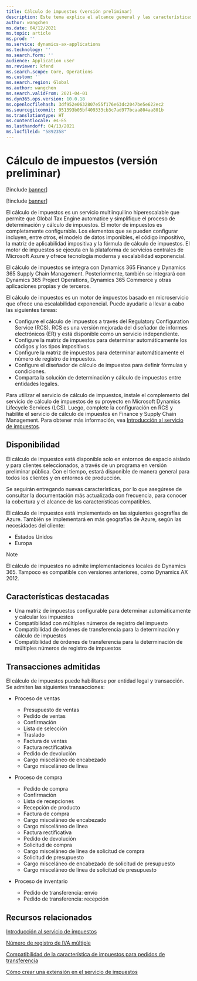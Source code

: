 ```yaml
---
title: Cálculo de impuestos (versión preliminar)
description: Este tema explica el alcance general y las características de la funcionalidad de cálculo de impuestos.
author: wangchen
ms.date: 04/12/2021
ms.topic: article
ms.prod: ''
ms.service: dynamics-ax-applications
ms.technology: ''
ms.search.form: ''
audience: Application user
ms.reviewer: kfend
ms.search.scope: Core, Operations
ms.custom: ''
ms.search.region: Global
ms.author: wangchen
ms.search.validFrom: 2021-04-01
ms.dyn365.ops.version: 10.0.18
ms.openlocfilehash: 3df952e0632807e55f176e63dc2047be5e622ec2
ms.sourcegitcommit: 951393b05bf409333cb3c7ad977bcaa804aa801b
ms.translationtype: HT
ms.contentlocale: es-ES
ms.lasthandoff: 04/13/2021
ms.locfileid: "5892358"
---
```

# <a name="tax-calculation-preview"></a>Cálculo de impuestos (versión preliminar)

[!include [banner](../includes/banner.md)]

[!include [banner](../includes/preview-banner.md)]

El cálculo de impuestos es un servicio multiinquilino hiperescalable que permite que Global Tax Engine automatice y simplifique el proceso de determinación y cálculo de impuestos. El motor de impuestos es completamente configurable. Los elementos que se pueden configurar incluyen, entre otros, el modelo de datos imponibles, el código impositivo, la matriz de aplicabilidad impositiva y la fórmula de cálculo de impuestos. El motor de impuestos se ejecuta en la plataforma de servicios centrales de Microsoft Azure y ofrece tecnología moderna y escalabilidad exponencial.

El cálculo de impuestos se integra con Dynamics 365 Finance y Dynamics 365 Supply Chain Management. Posteriormente, también se integrará con Dynamics 365 Project Operations, Dynamics 365 Commerce y otras aplicaciones propias y de terceros.

El cálculo de impuestos es un motor de impuestos basado en microservicio que ofrece una escalabilidad exponencial. Puede ayudarle a llevar a cabo las siguientes tareas:

- Configure el cálculo de impuestos a través del Regulatory Configuration Service (RCS). RCS es una versión mejorada del diseñador de informes electrónicos (ER) y está disponible como un servicio independiente.
- Configure la matriz de impuestos para determinar automáticamente los códigos y los tipos impositivos.
- Configure la matriz de impuestos para determinar automáticamente el número de registro de impuestos.
- Configure el diseñador de cálculo de impuestos para definir fórmulas y condiciones.
- Comparta la solución de determinación y cálculo de impuestos entre entidades legales.

Para utilizar el servicio de cálculo de impuestos, instale el complemento del servicio de cálculo de impuestos de su proyecto en Microsoft Dynamics Lifecycle Services (LCS). Luego, complete la configuración en RCS y habilite el servicio de cálculo de impuestos en Finance y Supply Chain Management. Para obtener más información, vea [Introducción al servicio de impuestos](./global-get-started-with-tax-calculation-service.md).

## <a name="availability"></a>Disponibilidad

El cálculo de impuestos está disponible solo en entornos de espacio aislado y para clientes seleccionados, a través de un programa en versión preliminar pública. Con el tiempo, estará disponible de manera general para todos los clientes y en entornos de producción.

Se seguirán entregando nuevas características, por lo que asegúrese de consultar la documentación más actualizada con frecuencia, para conocer la cobertura y el alcance de las características compatibles.

El cálculo de impuestos está implementado en las siguientes geografías de Azure. También se implementará en más geografías de Azure, según las necesidades del cliente:

- Estados Unidos
- Europa

> [!NOTE]
> El cálculo de impuestos no admite implementaciones locales de Dynamics 365. Tampoco es compatible con versiones anteriores, como Dynamics AX 2012.

## <a name="feature-highlights"></a>Características destacadas

- Una matriz de impuestos configurable para determinar automáticamente y calcular los impuestos
- Compatibilidad con múltiples números de registro del impuesto
- Compatibilidad de órdenes de transferencia para la determinación y cálculo de impuestos
- Compatibilidad de órdenes de transferencia para la determinación de múltiples números de registro de impuestos

## <a name="supported-transactions"></a>Transacciones admitidas

El cálculo de impuestos puede habilitarse por entidad legal y transacción. Se admiten las siguientes transacciones:

- Proceso de ventas

    - Presupuesto de ventas
    - Pedido de ventas
    - Confirmación
    - Lista de selección
    - Traslado
    - Factura de ventas
    - Factura rectificativa
    - Pedido de devolución
    - Cargo misceláneo de encabezado
    - Cargo misceláneo de línea

- Proceso de compra

    - Pedido de compra
    - Confirmación
    - Lista de recepciones
    - Recepción de producto
    - Factura de compra
    - Cargo misceláneo de encabezado
    - Cargo misceláneo de línea
    - Factura rectificativa
    - Pedido de devolución
    - Solicitud de compra
    - Cargo misceláneo de línea de solicitud de compra
    - Solicitud de presupuesto
    - Cargo misceláneo de encabezado de solicitud de presupuesto
    - Cargo misceláneo de línea de solicitud de presupuesto

- Proceso de inventario

    - Pedido de transferencia: envío
    - Pedido de transferencia: recepción

## <a name="related-resources"></a>Recursos relacionados

[Introducción al servicio de impuestos](./global-get-started-with-tax-calculation-service.md)

[Número de registro de IVA múltiple](./emea-multiple-vat-registration-numbers.md)

[Compatibilidad de la característica de impuestos para pedidos de transferencia](./tasks/tax-feature-support-for-transfer-order.md)

[Cómo crear una extensión en el servicio de impuestos](./tax-service-add-data-fields-tax-integration-by-extension.md)